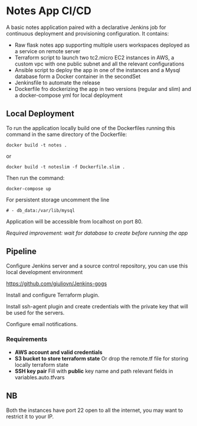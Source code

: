 # Notes App CI/CD

A basic notes application paired with a declarative Jenkins job for continuous deployment and provisioning configuration.
It contains:
- Raw flask notes app supporting multiple users workspaces deployed as a service on remote server
- Terraform script to launch two tc2.micro EC2 instances in AWS, a custom vpc with one public subnet and all the relevant configurations
- Ansible script to deploy the app in one of the instances and a Mysql database form a Docker container in the secondSet
- Jenkinsfile to automate the release
- Dockerfile fro dockerizing the app in two versions (regular and slim) and a docker-compose yml for local deployment

## Local Deployment

To run the application locally build one of the Dockerfiles running this command in the same directory of the Dockerfile:
```
docker build -t notes .
```
or
```
docker build -t noteslim -f Dockerfile.slim .
```
Then run the command:
```
docker-compose up
```
For persistent storage uncomment the line
```
# - db_data:/var/lib/mysql
```
Application will be accessible from localhost on port 80.

*Required improvement: wait for database to create before running the app*

## Pipeline

Configure Jenkins server and a source control repository, you can use this local development environment

https://github.com/giuliovn/Jenkins-gogs

Install and configure Terraform plugin.

Install ssh-agent plugin and create credentials with the private key that will be used for the servers.

Configure email notifications.

### Requirements

- **AWS account and valid credentials**
- **S3 bucket to store terraform state**
    Or drop the remote.tf file for storing locally terraform state
- **SSH key pair**
    Fill with **public** key name and path relevant fields in variables.auto.tfvars

## NB
Both the instances have port 22 open to all the internet, you may want to restrict it to your IP.